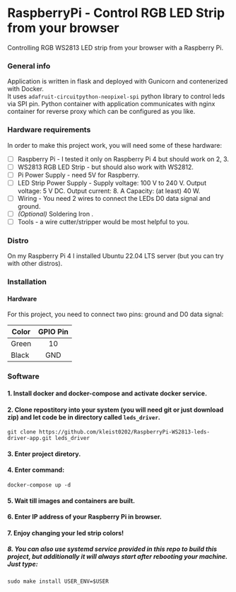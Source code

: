 # RaspberryPi - Control RGB LED Strip from your browser

Controlling RGB WS2813 LED strip from your browser with a Raspberry Pi. 

### General info

Application is written in flask and deployed with Gunicorn and contenerized with Docker. </br>
It uses ```adafruit-circuitpython-neopixel-spi``` python library to control leds via SPI pin.
Python container with application communicates with nginx container for reverse proxy which can be configured as you like.

### Hardware requirements

In order to make this project work, you will need some of these hardware:

* [ ] Raspberry Pi - I tested it only on Raspberry Pi 4 but should work on 2, 3.
* [ ] WS2813 RGB LED Strip - but should also work with WS2812.
* [ ] Pi Power Supply - need 5V for Raspberry.
* [ ] LED Strip Power Supply - Supply voltage: 100 V to 240 V. Output voltage: 5 V DC. Output current: 8. A Capacity: (at least) 40 W.
* [ ] Wiring - You need 2 wires to connect the LEDs D0 data signal and ground.
* [ ] *(Optional)* Soldering Iron .
* [ ] Tools - a wire cutter/stripper would be most helpful to you.  

### Distro

On my Raspberry Pi 4 I installed Ubuntu 22.04 LTS server (but you can try with other distros).

### Installation 

####  Hardware

For this project, you need to connect two pins: ground and D0 data signal:

| Color |  GPIO Pin |
|-------|:---------:| 
| Green |    10     | 
| Black |    GND   |  

### Software

#### 1. Install docker and docker-compose and activate docker service.
#### 2. Clone repostitory into your system (you will need git or just download zip) and let code be in directory called `leds_driver`.
    git clone https://github.com/kleist0202/RaspberryPi-WS2813-leds-driver-app.git leds_driver
#### 3. Enter project diretory.
#### 4. Enter command:
    docker-compose up -d
#### 5. Wait till images and containers are built.
#### 6. Enter IP address of your Raspberry Pi in browser.
#### 7. Enjoy changing your led strip colors!
##### 8. You can also use systemd service provided in this repo to build this project, but additionally it will always start after rebooting your machine. Just type:
    sudo make install USER_ENV=$USER
